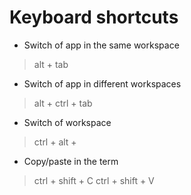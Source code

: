 # Keyboard shortcuts

- Switch of app in the same workspace
> alt + tab

- Switch of app in different workspaces
> alt + ctrl + tab

- Switch of workspace
> ctrl + alt + <arrow>

- Copy/paste in the term
> ctrl + shift + C
> ctrl + shift + V
